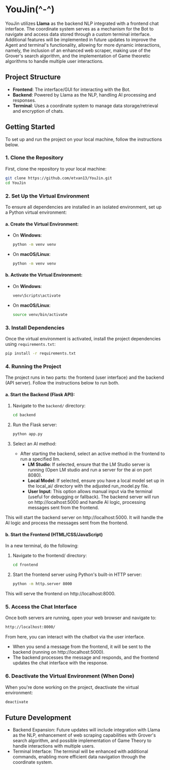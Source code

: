 # YouJin(^-^)

YouJin utilizes **Llama** as the backend NLP integrated with a frontend chat interface. The coordinate system serves as a mechanism for the Bot to navigate and access data stored through a custom terminal interface. Additional features will be implemented in future updates to improve the Agent and terminal's functionality, allowing for more dynamic interactions, namely, the inclusion of an enhanced web scraper, making use of the Grover's search algorithm, and the implementation of Game theoretic algorithms to handle multiple user interactions.

## Project Structure
- **Frontend**: The interface/GUI for interacting with the Bot.
- **Backend**: Powered by Llama as the NLP, handling AI processing and responses.
- **Terminal**: Uses a coordinate system to manage data storage/retrieval and encryption of chats.

## Getting Started

To set up and run the project on your local machine, follow the instructions below.

### 1. Clone the Repository

First, clone the repository to your local machine:

```bash
git clone https://github.com/etvan13/YouJin.git
cd YouJin
```

### 2. Set Up the Virtual Environment

To ensure all dependencies are installed in an isolated environment, set up a Python virtual environment:

#### a. Create the Virtual Environment:

- On **Windows**:

    ```bash
    python -m venv venv
    ```

- On **macOS/Linux**:

    ```bash
    python -m venv venv
    ```

#### b. Activate the Virtual Environment:

- On **Windows**:

    ```bash
    venv\Scripts\activate
    ```

- On **macOS/Linux**:

    ```bash
    source venv/bin/activate
    ```

### 3. Install Dependencies

Once the virtual environment is activated, install the project dependencies using `requirements.txt`:

```bash
pip install -r requirements.txt
```

### 4. Running the Project

The project runs in two parts: the frontend (user interface) and the backend (API server). Follow the instructions below to run both.

#### a. Start the Backend (Flask API):

1. Navigate to the `backend/` directory:
    ```bash
    cd backend
    ```

2. Run the Flask server:
    ```bash
    python app.py
    ```

3. Select an AI method:
    * After starting the backend, select an active method in the frontend to run a specified llm.
        * **LM Studio**: If selected, ensure that the LM Studio server is running (Open LM studio and run a server for the ai on port 8080).
        * **Local Model**: If selected, ensure you have a local model set up in the local_ai/ directory with the adjusted run_model.py file.
        * **User Input**: This option allows manual input via the terminal (useful for debugging or fallback).
    The backend server will run on http://localhost:5000 and handle AI logic, processing messages sent from the frontend.

This will start the backend server on http://localhost:5000. It will handle the AI logic and process the messages sent from the frontend.


#### b. Start the Frontend (HTML/CSS/JavaScript)

In a new terminal, do the following:

1. Navigate to the frontend/ directory:

    ```bash
    cd frontend
    ```

2. Start the frontend server using Python's built-in HTTP server:

    ```bash
    python -m http.server 8000
    ```

This will serve the frontend on http://localhost:8000.


### 5. Access the Chat Interface

Once both servers are running, open your web browser and navigate to:

```bash
http://localhost:8000/
```

From here, you can interact with the chatbot via the user interface.

* When you send a message from the frontend, it will be sent to the backend (running on http://localhost:5000).
* The backend processes the message and responds, and the frontend updates the chat interface with the response.

### 6. Deactivate the Virtual Environment (When Done)

When you're done working on the project, deactivate the virtual environment:
```bash
deactivate
```

## Future Development

* Backend Expansion: Future updates will include integration with Llama as the NLP, enhancement of web scraping capabilities with Grover's search algorithm, and possible implementation of Game Theory to handle interactions with multiple users.
* Terminal Interface: The terminal will be enhanced with additional commands, enabling more efficient data navigation through the coordinate system.
